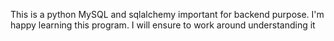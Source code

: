 This is a python MySQL and sqlalchemy important for backend purpose.
I'm happy learning this program. I will ensure to work around understanding it